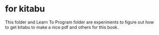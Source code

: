 
# for kitabu

This folder and Learn To Program folder are experiments to figure out how to get kitabu to make a nice pdf and others for this book.
